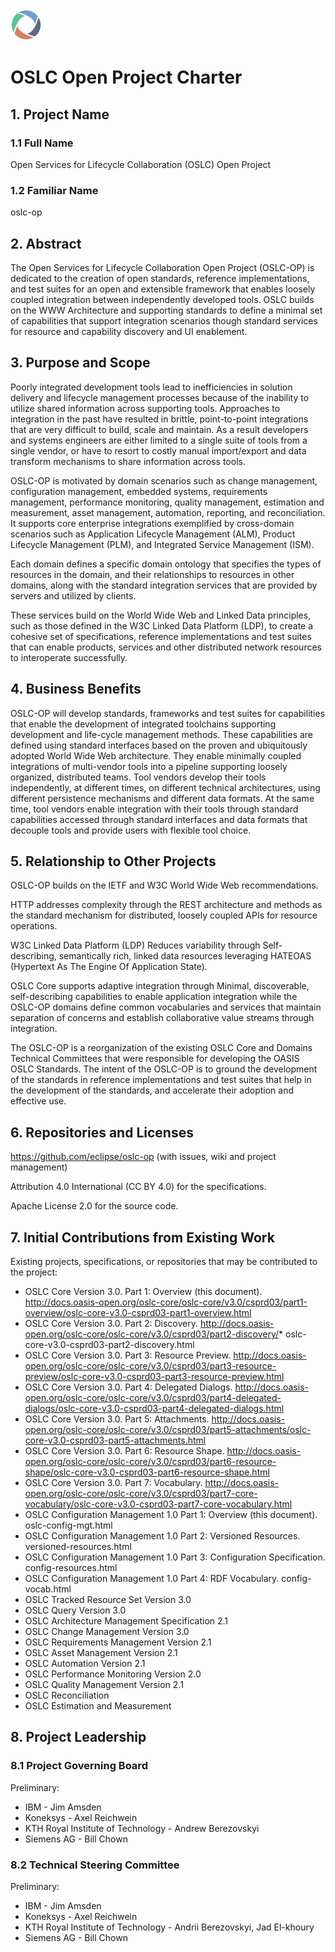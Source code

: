 <img src="graphics/oslc-logo.png" width="50">

# OSLC Open Project Charter

## 1. Project Name
### 1.1 Full Name
Open Services for Lifecycle Collaboration (OSLC) Open Project


### 1.2 Familiar Name
oslc-op

## 2. Abstract
The Open Services for Lifecycle Collaboration Open Project  (OSLC-OP) is dedicated to the creation of open standards, reference implementations, and test suites for an open and extensible framework that enables loosely coupled integration between independently developed tools. OSLC builds on the WWW Architecture and supporting standards to define a minimal set of capabilities that support integration scenarios though standard services for resource and capability discovery and UI enablement.

## 3. Purpose and Scope
Poorly integrated development tools lead to inefficiencies in solution delivery and lifecycle management processes because of the inability to utilize shared information across supporting tools. Approaches to integration in the past have resulted in brittle, point-to-point integrations that are very difficult to build, scale and maintain. As a result developers and systems engineers are either limited to a single suite of tools from a single vendor, or have to resort to costly manual import/export and data transform mechanisms to share information across tools. 

OSLC-OP is motivated by domain scenarios such as change management, configuration management, embedded systems, requirements management, performance monitoring, quality management, estimation and measurement, asset management, automation, reporting, and reconciliation. It supports core enterprise integrations exemplified by cross-domain scenarios such as Application Lifecycle Management (ALM), Product Lifecycle Management (PLM), and Integrated Service Management (ISM). 

Each domain defines a specific domain ontology that specifies the types of resources in the domain, and their relationships to resources in other domains, along with the standard integration services that are provided by servers and utilized by clients.

These services build on the World Wide Web and Linked Data principles, such as those defined in the W3C Linked Data Platform (LDP), to create a cohesive set of specifications, reference implementations and test suites that can enable products, services and other distributed network resources to interoperate successfully. 


## 4. Business Benefits
OSLC-OP will develop standards, frameworks and test suites for capabilities that enable the development of integrated toolchains supporting development and life-cycle management methods. These capabilities are defined using standard interfaces based on the proven and ubiquitously adopted World Wide Web architecture. They enable minimally coupled integrations of multi-vendor tools into a pipeline supporting loosely organized, distributed teams. Tool vendors develop their tools independently, at different times, on different technical architectures, using different persistence mechanisms and different data formats. At the same time, tool vendors enable integration with their tools through standard capabilities accessed through standard interfaces and data formats that decouple tools and provide users with flexible tool choice.

## 5. Relationship to Other Projects
OSLC-OP builds on the IETF and W3C World Wide Web recommendations. 

HTTP addresses complexity through the REST architecture and methods as the standard mechanism for distributed, loosely coupled APIs for resource operations.

W3C Linked Data Platform (LDP) Reduces variability through Self-describing, semantically rich, linked data resources leveraging HATEOAS  (Hypertext As The Engine Of Application State).

OSLC Core supports adaptive integration through Minimal, discoverable, self-describing capabilities to enable application integration while the OSLC-OP domains define common vocabularies and services that maintain separation of concerns and establish collaborative value streams through integration. 

The OSLC-OP is a reorganization of the existing OSLC Core and Domains Technical Committees that were responsible for developing the OASIS OSLC Standards. The intent of the OSLC-OP is to ground the development of the standards in reference implementations and test suites that help in the development of the standards, and accelerate their adoption and effective use.

## 6. Repositories and Licenses
https://github.com/eclipse/oslc-op (with issues, wiki and project management)

Attribution 4.0 International (CC BY 4.0) for the specifications.

Apache License 2.0 for the source code.


## 7. Initial Contributions from Existing Work

Existing projects, specifications, or repositories that may be contributed to the project:

* OSLC Core Version 3.0. Part 1: Overview (this document). http://docs.oasis-open.org/oslc-core/oslc-core/v3.0/csprd03/part1-overview/oslc-core-v3.0-csprd03-part1-overview.html
* OSLC Core Version 3.0. Part 2: Discovery. http://docs.oasis-open.org/oslc-core/oslc-core/v3.0/csprd03/part2-discovery/* oslc-core-v3.0-csprd03-part2-discovery.html
* OSLC Core Version 3.0. Part 3: Resource Preview. http://docs.oasis-open.org/oslc-core/oslc-core/v3.0/csprd03/part3-resource-preview/oslc-core-v3.0-csprd03-part3-resource-preview.html
* OSLC Core Version 3.0. Part 4: Delegated Dialogs. http://docs.oasis-open.org/oslc-core/oslc-core/v3.0/csprd03/part4-delegated-dialogs/oslc-core-v3.0-csprd03-part4-delegated-dialogs.html
* OSLC Core Version 3.0. Part 5: Attachments. http://docs.oasis-open.org/oslc-core/oslc-core/v3.0/csprd03/part5-attachments/oslc-core-v3.0-csprd03-part5-attachments.html
* OSLC Core Version 3.0. Part 6: Resource Shape. http://docs.oasis-open.org/oslc-core/oslc-core/v3.0/csprd03/part6-resource-shape/oslc-core-v3.0-csprd03-part6-resource-shape.html
* OSLC Core Version 3.0. Part 7: Vocabulary. http://docs.oasis-open.org/oslc-core/oslc-core/v3.0/csprd03/part7-core-vocabulary/oslc-core-v3.0-csprd03-part7-core-vocabulary.html
* OSLC Configuration Management 1.0 Part 1: Overview (this document). oslc-config-mgt.html
* OSLC Configuration Management 1.0 Part 2: Versioned Resources. versioned-resources.html
* OSLC Configuration Management 1.0 Part 3: Configuration Specification. config-resources.html
* OSLC Configuration Management 1.0 Part 4: RDF Vocabulary. config-vocab.html
* OSLC Tracked Resource Set Version 3.0
* OSLC Query Version 3.0
* OSLC Architecture Management Specification 2.1
* OSLC Change Management Version 3.0
* OSLC Requirements Management Version 2.1
* OSLC Asset Management Version 2.1
* OSLC Automation Version 2.1
* OSLC Performance Monitoring Version 2.0
* OSLC Quality Management Version 2.1
* OSLC Reconciliation
* OSLC Estimation and Measurement


## 8. Project Leadership
### 8.1 Project Governing Board

Preliminary:

* IBM - Jim Amsden
* Koneksys - Axel Reichwein
* KTH Royal Institute of Technology - Andrew Berezovskyi
* Siemens AG - Bill Chown

### 8.2 Technical Steering Committee

Preliminary:

* IBM - Jim Amsden
* Koneksys - Axel Reichwein
* KTH Royal Institute of Technology - Andrii Berezovskyi, Jad El-khoury
* Siemens AG - Bill Chown
